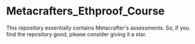 # Metacrafters_Ethproof_Course

This repository essentially contains Metacrafter's assessments. So, if you find the repository good, please consider giving it a star.
